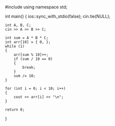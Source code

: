 #include <iostream>
using namespace std;

int main()
{
	ios::sync_with_stdio(false);
	cin.tie(NULL);

	int A, B, C;
	cin >> A >> B >> C;

	int sum = A * B * C;
	int arr[10] = { 0, };
	while (1)
	{
		arr[sum % 10]++;
		if (sum / 10 == 0)
		{
			break;
		}
		sum /= 10;
	}

	for (int i = 0; i < 10; i++)
	{
		cout << arr[i] << "\n";
	}

	return 0;
}
